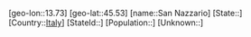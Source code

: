 ﻿---
location: [45.53,13.73]
type: City
tags:
- geo/City


SpocWebEntityId: 33919
isDeleted: false
confidential: public

---
[geo-lon::13.73]
[geo-lat::45.53]
[name::San Nazzario]
[State::]
[Country::[Italy](geo/Continent/Europe/Italy.md)]
[StateId::]
[Population::]
[Unknown::]

